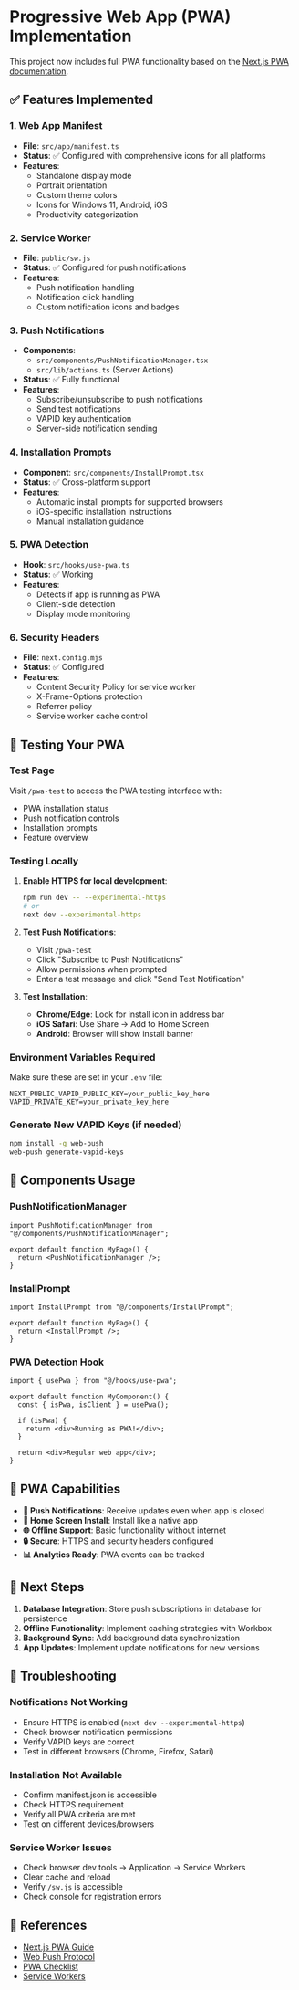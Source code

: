 # Progressive Web App (PWA) Implementation

This project now includes full PWA functionality based on the [Next.js PWA documentation](https://nextjs.org/docs/app/guides/progressive-web-apps).

## ✅ Features Implemented

### 1. Web App Manifest

- **File**: `src/app/manifest.ts`
- **Status**: ✅ Configured with comprehensive icons for all platforms
- **Features**:
  - Standalone display mode
  - Portrait orientation
  - Custom theme colors
  - Icons for Windows 11, Android, iOS
  - Productivity categorization

### 2. Service Worker

- **File**: `public/sw.js`
- **Status**: ✅ Configured for push notifications
- **Features**:
  - Push notification handling
  - Notification click handling
  - Custom notification icons and badges

### 3. Push Notifications

- **Components**:
  - `src/components/PushNotificationManager.tsx`
  - `src/lib/actions.ts` (Server Actions)
- **Status**: ✅ Fully functional
- **Features**:
  - Subscribe/unsubscribe to push notifications
  - Send test notifications
  - VAPID key authentication
  - Server-side notification sending

### 4. Installation Prompts

- **Component**: `src/components/InstallPrompt.tsx`
- **Status**: ✅ Cross-platform support
- **Features**:
  - Automatic install prompts for supported browsers
  - iOS-specific installation instructions
  - Manual installation guidance

### 5. PWA Detection

- **Hook**: `src/hooks/use-pwa.ts`
- **Status**: ✅ Working
- **Features**:
  - Detects if app is running as PWA
  - Client-side detection
  - Display mode monitoring

### 6. Security Headers

- **File**: `next.config.mjs`
- **Status**: ✅ Configured
- **Features**:
  - Content Security Policy for service worker
  - X-Frame-Options protection
  - Referrer policy
  - Service worker cache control

## 🧪 Testing Your PWA

### Test Page

Visit `/pwa-test` to access the PWA testing interface with:

- PWA installation status
- Push notification controls
- Installation prompts
- Feature overview

### Testing Locally

1. **Enable HTTPS for local development**:

   ```bash
   npm run dev -- --experimental-https
   # or
   next dev --experimental-https
   ```

2. **Test Push Notifications**:

   - Visit `/pwa-test`
   - Click "Subscribe to Push Notifications"
   - Allow permissions when prompted
   - Enter a test message and click "Send Test Notification"

3. **Test Installation**:
   - **Chrome/Edge**: Look for install icon in address bar
   - **iOS Safari**: Use Share → Add to Home Screen
   - **Android**: Browser will show install banner

### Environment Variables Required

Make sure these are set in your `.env` file:

```env
NEXT_PUBLIC_VAPID_PUBLIC_KEY=your_public_key_here
VAPID_PRIVATE_KEY=your_private_key_here
```

### Generate New VAPID Keys (if needed)

```bash
npm install -g web-push
web-push generate-vapid-keys
```

## 🔧 Components Usage

### PushNotificationManager

```tsx
import PushNotificationManager from "@/components/PushNotificationManager";

export default function MyPage() {
  return <PushNotificationManager />;
}
```

### InstallPrompt

```tsx
import InstallPrompt from "@/components/InstallPrompt";

export default function MyPage() {
  return <InstallPrompt />;
}
```

### PWA Detection Hook

```tsx
import { usePwa } from "@/hooks/use-pwa";

export default function MyComponent() {
  const { isPwa, isClient } = usePwa();

  if (isPwa) {
    return <div>Running as PWA!</div>;
  }

  return <div>Regular web app</div>;
}
```

## 📱 PWA Capabilities

- **🔔 Push Notifications**: Receive updates even when app is closed
- **📱 Home Screen Install**: Install like a native app
- **🌐 Offline Support**: Basic functionality without internet
- **🔒 Secure**: HTTPS and security headers configured
- **📊 Analytics Ready**: PWA events can be tracked

## 🚀 Next Steps

1. **Database Integration**: Store push subscriptions in database for persistence
2. **Offline Functionality**: Implement caching strategies with Workbox
3. **Background Sync**: Add background data synchronization
4. **App Updates**: Implement update notifications for new versions

## 🐛 Troubleshooting

### Notifications Not Working

- Ensure HTTPS is enabled (`next dev --experimental-https`)
- Check browser notification permissions
- Verify VAPID keys are correct
- Test in different browsers (Chrome, Firefox, Safari)

### Installation Not Available

- Confirm manifest.json is accessible
- Check HTTPS requirement
- Verify all PWA criteria are met
- Test on different devices/browsers

### Service Worker Issues

- Check browser dev tools → Application → Service Workers
- Clear cache and reload
- Verify `/sw.js` is accessible
- Check console for registration errors

## 📖 References

- [Next.js PWA Guide](https://nextjs.org/docs/app/guides/progressive-web-apps)
- [Web Push Protocol](https://web.dev/push-notifications/)
- [PWA Checklist](https://web.dev/pwa-checklist/)
- [Service Workers](https://developer.mozilla.org/en-US/docs/Web/API/Service_Worker_API)
